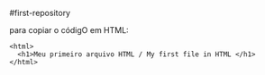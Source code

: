 #first-repository     

para copiar o códigO em HTML:
```
<html>
  <h1>Meu primeiro arquivo HTML / My first file in HTML </h1>
</html>
```
